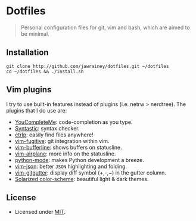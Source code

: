 # Dotfiles

> Personal configuration files for git, vim and bash, which are aimed to be minimal.

## Installation

    git clone http://github.com/jawrainey/dotfiles.git ~/dotfiles
    cd ~/dotfiles && ./install.sh

## Vim plugins

I try to use built-in features instead of plugins (i.e. netrw > nerdtree). The plugins that I do use are:

- [YouCompleteMe](https://github.com/Valloric/YouCompleteMe/): code-completion as you type.
- [Syntastic](https://github.com/scrooloose/syntastic): syntax checker.
- [ctrlp](http://kien.github.com/ctrlp.vim/): easily find files anywhere!
- [vim-fugitive](https://github.com/tpope/vim-fugitive): git integration within vim.
- [vim-bufferline](https://github.com/bling/vim-bufferline): shows buffers on statusline.
- [vim-airplane](https://github.com/bling/vim-airline): more info on the statusline.
- [python-mode](https://github.com/klen/python-mode): makes Python development a breeze.
- [vim-json](https://github.com/elzr/vim-json): better `JSON` highlighting and folding.
- [vim-gitgutter](https://github.com/airblade/vim-gitgutter): display diff symbol (+,-,~) in the gutter column.
- [Solarized color-scheme](https://github.com/altercation/vim-colors-solarized): beautiful light & dark themes.

## License

- Licensed under [MIT](https://github.com/jawrainey/dotfiles/blob/master/LICENSE.txt).
